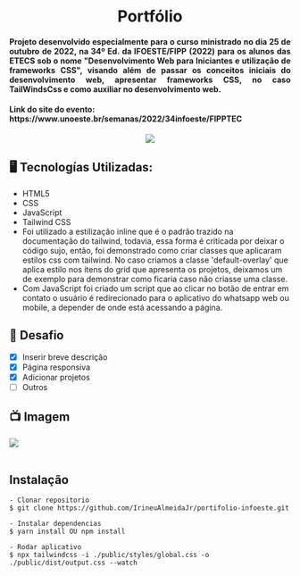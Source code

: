 <h1 align="center">Portfólio</h1>
<h4 align="justify">Projeto desenvolvido especialmente para o curso ministrado no dia 25 de outubro de 2022, na 34º Ed. da IFOESTE/FIPP (2022) para os alunos das ETECS sob o nome "Desenvolvimento Web para Iniciantes e utilização de frameworks CSS", visando além de passar os conceitos iniciais do desenvolvimento web, apresentar frameworks CSS, no caso TailWindsCss e como auxiliar no desenvolvimento web.</h4>
<h4>Link do site do evento: https://www.unoeste.br/semanas/2022/34infoeste/FIPPTEC </h4>

<p align="center">
<img src="http://img.shields.io/static/v1?label=STATUS&message=CONCLUIDO&color=GREEN&style=for-the-badge"/>
</p>

## 🖥️ Tecnologías Utilizadas:

- HTML5 </br>
- CSS </br>
- JavaScript </br>
- Tailwind CSS </br>
- Foi utilizado a estilização inline que é o padrão trazido na documentação do tailwind, todavia, essa forma é criticada por deixar o código sujo, então, foi demonstrado como criar classes que aplicaram estilos css com tailwind. No caso criamos a classe 'default-overlay' que aplica estilo nos itens do grid que apresenta os projetos, deixamos um de exemplo para demonstrar como ficaria caso não criasse uma classe.   
- Com JavaScript foi criado um script que ao clicar no botão de entrar em contato o usuário é redirecionado para o aplicativo do whatsapp web ou mobile, a depender de onde está acessando a página.

## 🎯 Desafio
- [x] Inserir breve descrição
- [x] Página responsiva
- [x] Adicionar projetos
- [ ] Outros

## 📺 Imagem
<div>
  <img src=https://github.com/IrineuAlmeidaJr/portifolio-infoeste/blob/main/gravacao-tela.gif?raw=true" />
</div>
</br>

 
## Instalação

    - Clonar repositorio
    $ git clone https://github.com/IrineuAlmeidaJr/portifolio-infoeste.git

    - Instalar dependencias
    $ yarn install OU npm install

    - Rodar aplicativo
    $ npx tailwindcss -i ./public/styles/global.css -o ./public/dist/output.css --watch



